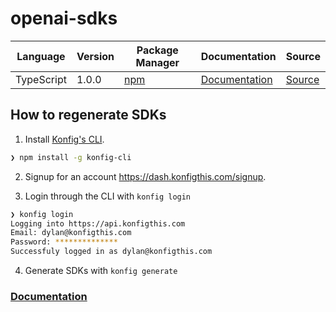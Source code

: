# openai-sdks


|Language|Version|Package Manager|Documentation|Source|
|-|-|-|-|-|
|TypeScript|1.0.0|[npm](https://www.npmjs.com/package/openai-edge-streaming/v/1.0.0)|[Documentation](https://github.com/konfig-dev/openai-sdks/tree/main/typescript/README.md)|[Source](https://github.com/konfig-dev/openai-sdks/tree/main/typescript)|


## How to regenerate SDKs

1. Install [Konfig's CLI](https://www.npmjs.com/package/konfig-cli).

```bash
❯ npm install -g konfig-cli
```

2. Signup for an account https://dash.konfigthis.com/signup.

3. Login through the CLI with `konfig login`

```bash
❯ konfig login
Logging into https://api.konfigthis.com
Email: dylan@konfigthis.com
Password: **************
Successfuly logged in as dylan@konfigthis.com
```

4. Generate SDKs with `konfig generate`

### [Documentation](https://docs.konfigthis.com/)
